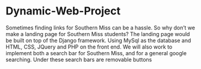 # Dynamic-Web-Project
Sometimes finding links for Southern Miss can be a hassle. So why don’t we make a landing page for Southern Miss students? The landing page would be built on top of the Django framework. Using MySql as the database and HTML, CSS, JQuery and PHP on the front end. We will also work to implement both a search bar for Southern Miss, and for a general google searching. Under these search bars are removable buttons
